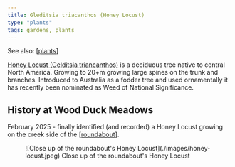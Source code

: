 ```yaml
---
title: Gleditsia triacanthos (Honey Locust)
type: "plants"
tags: gardens, plants
---
```


See also: [[plants]]

[Honey Locust (Gelditsia triancanthos)](https://en.wikipedia.org/wiki/Honey_locust) is a deciduous tree native to central North America. Growing to 20+m growing large spines on the trunk and branches. Introduced to Australia as a fodder tree and used ornamentally it has recently been nominated as Weed of National Significance.


## History at Wood Duck Meadows

February 2025 - finally identified (and recorded) a Honey Locust growing on the creek side of the [[roundabout]].

<figure markdown>
![Close up of the roundabout's Honey Locust](./images/honey-locust.jpeg)
<caption>Close up of the roundabout's Honey Locust</caption>
</figure>

[//begin]: # "Autogenerated link references for markdown compatibility"
[plants]: plants "Plants"
[roundabout]: ../roundabout "Roundabout"
[//end]: # "Autogenerated link references"